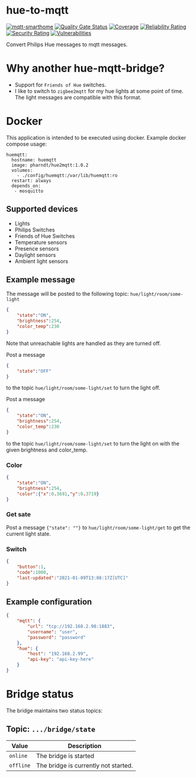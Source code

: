 # hue-to-mqtt

[![mqtt-smarthome](https://img.shields.io/badge/mqtt-smarthome-blue.svg)](https://github.com/mqtt-smarthome/mqtt-smarthome)
[![Quality Gate Status](https://sonarcloud.io/api/project_badges/measure?project=de.rnd7.huemqtt%3Ade.rnd7.huemqtt.parent&metric=alert_status)](https://sonarcloud.io/dashboard?id=de.rnd7.huemqtt%3Ade.rnd7.huemqtt.parent)
[![Coverage](https://sonarcloud.io/api/project_badges/measure?project=de.rnd7.huemqtt%3Ade.rnd7.huemqtt.parent&metric=coverage)](https://sonarcloud.io/dashboard?id=de.rnd7.huemqtt%3Ade.rnd7.huemqtt.parent)
[![Reliability Rating](https://sonarcloud.io/api/project_badges/measure?project=de.rnd7.huemqtt%3Ade.rnd7.huemqtt.parent&metric=reliability_rating)](https://sonarcloud.io/dashboard?id=de.rnd7.huemqtt%3Ade.rnd7.huemqtt.parent)
[![Security Rating](https://sonarcloud.io/api/project_badges/measure?project=de.rnd7.huemqtt%3Ade.rnd7.huemqtt.parent&metric=security_rating)](https://sonarcloud.io/dashboard?id=de.rnd7.huemqtt%3Ade.rnd7.huemqtt.parent)
[![Vulnerabilities](https://sonarcloud.io/api/project_badges/measure?project=de.rnd7.huemqtt%3Ade.rnd7.huemqtt.parent&metric=vulnerabilities)](https://sonarcloud.io/dashboard?id=de.rnd7.huemqtt%3Ade.rnd7.huemqtt.parent)

Convert Philips Hue messages to mqtt messages.

# Why another hue-mqtt-bridge?

- Support for `Friends of Hue` switches.
- I like to switch to `zigbee2mqtt` for my hue lights at some
point of time. The light messages are compatible with this format.

# Docker

This application is intended to be executed using docker. Example docker compose usage:

```
huemqtt:
  hostname: huemqtt
  image: pharndt/hue2mqtt:1.0.2
  volumes:
    - ./config/huemqtt:/var/lib/huemqtt:ro
  restart: always 
  depends_on:
   - mosquitto
```

## Supported devices

- Lights
- Philips Switches
- Friends of Hue Switches
- Temperature sensors
- Presence sensors
- Daylight sensors
- Ambient light sensors

## Example message

The message will be posted to the following topic: `hue/light/room/some-light`

```json
{
    "state":"ON",
    "brightness":254,
    "color_temp":230
}
```

Note that unreachable lights are handled as they are turned off. 

Post a message
```json
{
    "state":"OFF"
}
```

to the topic `hue/light/room/some-light/set` to turn the light off.

Post a message
```json
{
    "state":"ON",
    "brightness":254,
    "color_temp":230
}
```
to the topic `hue/light/room/some-light/set` to turn the light on with the given brightness and color_temp.

### Color

```json
{
    "state":"ON",
    "brightness":254,
    "color":{"x":0.3691,"y":0.3719}
}
```

### Get sate

Post a message `{"state": ""}` to `hue/light/room/some-light/get` to get the current light state.

### Switch

```json
{
    "button":1,
    "code":1000,
    "last-updated":"2021-01-09T13:08:17Z[UTC]"
}
```

## Example configuration

```json
{
    "mqtt": {
        "url": "tcp://192.168.2.98:1883",
        "username": "user",
        "password": "password"
    },
    "hue": {
        "host": "192.168.2.99",
        "api-key": "api-key-here"
    }
}
```

# Bridge status

The bridge maintains two status topics:

## Topic: `.../bridge/state`

| Value     | Description                          |
| --------- | ------------------------------------ |
| `online`  | The bridge is started                |
| `offline` | The bridge is currently not started. |
